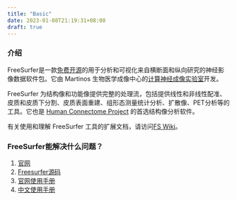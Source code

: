 ```yaml
---
title: "Basic"
date: 2023-01-08T21:19:31+08:00
draft: true
---
```


### 介绍
FreeSurfer是一款[免费开源](https://github.com/freesurfer/freesurfer)的用于分析和可视化来自横断面和纵向研究的神经影像数据软件包。它由 Martinos 生物医学成像中心的[计算神经成像实验室](https://www.martinos.org/lab/lcn)开发。

FreeSurfer 为结构像和功能像提供完整的处理流，包括提供线性和非线性配准、皮质和皮质下分割、皮质表面重建、组形态测量统计分析、扩散像、PET分析等的工具。它也是 [Human Connectome Project](http://www.humanconnectomeproject.org/about) 的首选结构像分析软件。

有关使用和理解 FreeSurfer 工具的扩展文档，请访问[FS Wiki](https://surfer.nmr.mgh.harvard.edu/fswiki)。



### FreeSurfer能解决什么问题？





1. [官网](https://surfer.nmr.mgh.harvard.edu/)
2. [Freesurfer源码](https://github.com/freesurfer/freesurfer)
3. [官网使用手册](https://surfer.nmr.mgh.harvard.edu/fswiki)
4. [中文使用手册](https://read.douban.com/column/594403/chapters?dcs=column&dcm=chapter-list)